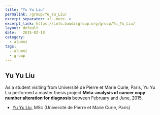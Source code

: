 ```yaml
---
title: "Yu Yu Liu"
permalink: /group/Yu_Yu_Liu/
excerpt_separator: <!--more-->
excerpt_link: https://info.baudisgroup.org/group/Yu_Yu_Liu/
layout: default
date:   2015-02-18
category:
  - alumni
tags:
  - alumni
  - group
---
```


## Yu Yu Liu

As a student visiting from Université de Pierre et Marie Curie, Paris, Yu Yu Liu performed a master thesis project __Meta-analysis of cancer copy number alteration for diagnosis__ between February and June, 2015.

<!--more-->

* [Yu Yu Liu](https://fr.linkedin.com/in/yu-yu-liu-661794a8), MSc (Université de Pierre et Marie Curie, Paris)
